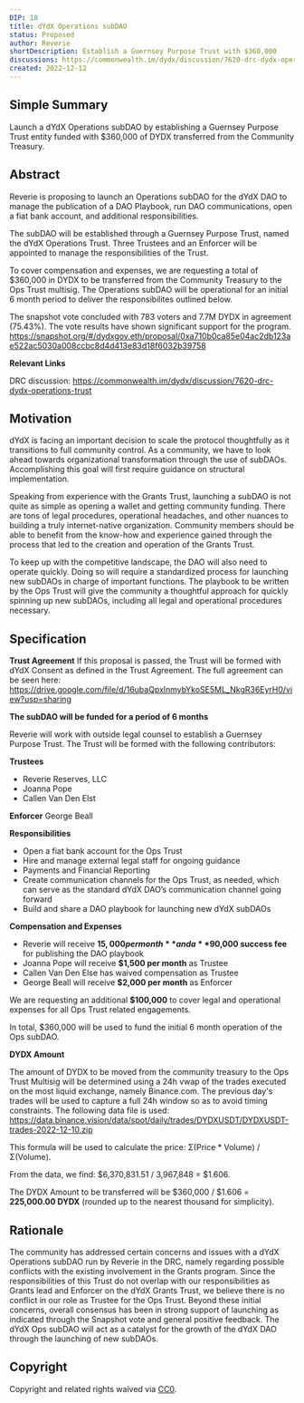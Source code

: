 ```yaml
---
DIP: 18
title: dYdX Operations subDAO
status: Proposed
author: Reverie
shortDescription: Establish a Guernsey Purpose Trust with $360,000
discussions: https://commonwealth.im/dydx/discussion/7620-drc-dydx-operations-trust
created: 2022-12-12
---
```


## Simple Summary

Launch a dYdX Operations subDAO by establishing a Guernsey Purpose Trust entity funded with $360,000 of DYDX transferred from the Community Treasury.

## Abstract

Reverie is proposing to launch an Operations subDAO for the dYdX DAO to manage the publication of a DAO Playbook, run DAO communications, open a fiat bank account, and additional responsibilities.

The subDAO will be established through a Guernsey Purpose Trust, named the dYdX Operations Trust. Three Trustees and an Enforcer will be appointed to manage the responsibilities of the Trust.

To cover compensation and expenses, we are requesting a total of $360,000 in DYDX to be transferred from the Community Treasury to the Ops Trust multisig.
The Operations subDAO will be operational for an initial 6 month period to deliver the responsibilites outlined below.

The snapshot vote concluded with 783 voters and 7.7M DYDX in agreement (75.43%). The vote results have shown significant support for the program.
https://snapshot.org/#/dydxgov.eth/proposal/0xa710b0ca85e04ac2db123ae522ac5030a008ccbc8d4d413e83d18f6032b39758

**Relevant Links**

DRC discussion: https://commonwealth.im/dydx/discussion/7620-drc-dydx-operations-trust

## Motivation

dYdX is facing an important decision to scale the protocol thoughtfully as it transitions to full community control. As a community, we have to look ahead towards organizational transformation through the use of subDAOs. Accomplishing this goal will first require guidance on structural implementation.

Speaking from experience with the Grants Trust, launching a subDAO is not quite as simple as opening a wallet and getting community funding. There are tons of legal procedures, operational headaches, and other nuances to building a truly internet-native organization. Community members should be able to benefit from the know-how and experience gained through the process that led to the creation and operation of the Grants Trust.

To keep up with the competitive landscape, the DAO will also need to operate quickly. Doing so will require a standardized process for launching new subDAOs in charge of important functions. The playbook to be written by the Ops Trust will give the community a thoughtful approach for quickly spinning up new subDAOs, including all legal and operational procedures necessary.

## Specification

**Trust Agreement**
If this proposal is passed, the Trust will be formed with dYdX Consent as defined in the Trust Agreement. The full agreement can be seen here:
https://drive.google.com/file/d/16ubaQpxlnmybYkoSE5ML_NkgR36EyrH0/view?usp=sharing

**The subDAO will be funded for a period of 6 months**

Reverie will work with outside legal counsel to establish a Guernsey Purpose Trust. The Trust will be formed with the following contributors:

**Trustees**
- Reverie Reserves, LLC
- Joanna Pope
- Callen Van Den Elst

**Enforcer**
George Beall

**Responsibilities**
- Open a fiat bank account for the Ops Trust
- Hire and manage external legal staff for ongoing guidance
- Payments and Financial Reporting
- Create communication channels for the Ops Trust, as needed, which can serve as the standard dYdX DAO’s communication channel going forward
- Build and share a DAO playbook for launching new dYdX subDAOs

**Compensation and Expenses**
- Reverie will receive **$15,000 per month** and a **$90,000 success fee** for publishing the DAO playbook
- Joanna Pope will receive **$1,500 per month** as Trustee
- Callen Van Den Else has waived compensation as Trustee
- George Beall will receive **$2,000 per month** as Enforcer

We are requesting an additional **$100,000** to cover legal and operational expenses for all Ops Trust related engagements.

In total, $360,000 will be used to fund the initial 6 month operation of the Ops subDAO.


**DYDX Amount**

The amount of DYDX to be moved from the community treasury to the Ops Trust Multisig will be determined using a 24h vwap of the trades executed on the most liquid exchange, namely Binance.com. The previous day's trades will be used to capture a full 24h window so as to avoid timing constraints. The following data file is used: https://data.binance.vision/data/spot/daily/trades/DYDXUSDT/DYDXUSDT-trades-2022-12-10.zip

This formula will be used to calculate the price: Σ(Price * Volume) / Σ(Volume).

From the data, we find: $6,370,831.51 / 3,967,848 = $1.606.

The DYDX Amount to be transferred will be $360,000 / $1.606 = **225,000.00 DYDX** (rounded up to the nearest thousand for simplicity).


## Rationale

The community has addressed certain concerns and issues with a dYdX Operations subDAO run by Reverie in the DRC, namely regarding possible conflicts with the existing involvement in the Grants program. Since the responsibilities of this Trust do not overlap with our responsibilities as Grants lead and Enforcer on the dYdX Grants Trust, we believe there is no conflict in our role as Trustee for the Ops Trust. Beyond these initial concerns, overall consensus has been in strong support of launching as indicated through the Snapshot vote and general positive feedback. The dYdX Ops subDAO will act as a catalyst for the growth of the dYdX DAO through the launching of new subDAOs.


## Copyright

Copyright and related rights waived via [CC0](https://creativecommons.org/publicdomain/zero/1.0/).
